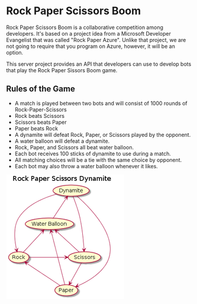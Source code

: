 # Rock Paper Scissors Boom

Rock Paper Scissors Boom is a collaborative competition among developers. It's based on a project idea from a Microsoft Developer Evangelist that was called "Rock Paper Azure". Unlike that project, we are not going to require that you program on Azure, however, it will be an option.

This server project provides an API that developers can use to develop bots that play the Rock Paper Sissors Boom game.

## Rules of the Game

 * A match is played between two bots and will consist of 1000 rounds of Rock-Paper-Scissors
 * Rock beats Scissors
 * Scissors beats Paper
 * Paper beats Rock
 * A dynamite will defeat Rock, Paper, or Scissors played by the opponent.
 * A water balloon will defeat a dynamite.
 * Rock, Paper, and Scissors all beat water balloon.
 * Each bot receives 100 sticks of dynamite to use during a match.
 * All matching choices will be a tie with the same choice by opponent.
 * Each bot may also throw a water balloon whenever it likes.

![game uml](docs/game_diagram.png)
